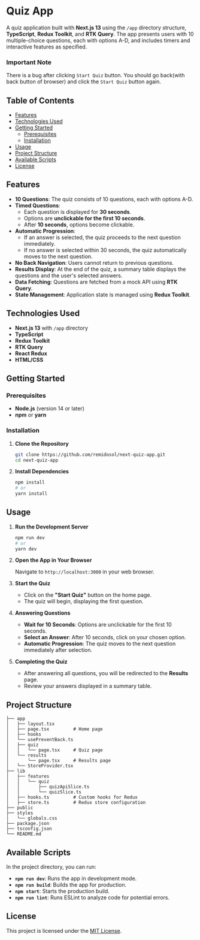 # Quiz App

A quiz application built with **Next.js 13** using the `/app` directory structure, **TypeScript**, **Redux Toolkit**, and **RTK Query**. The app presents users with 10 multiple-choice questions, each with options A-D, and includes timers and interactive features as specified.

### Important Note
There is a bug after clicking `Start Quiz` button. You should go back(with back button of browser) and click the `Start Quiz` button again.

## Table of Contents

- [Features](#features)
- [Technologies Used](#technologies-used)
- [Getting Started](#getting-started)
  - [Prerequisites](#prerequisites)
  - [Installation](#installation)
- [Usage](#usage)
- [Project Structure](#project-structure)
- [Available Scripts](#available-scripts)
- [License](#license)

## Features

- **10 Questions**: The quiz consists of 10 questions, each with options A-D.
- **Timed Questions**:
  - Each question is displayed for **30 seconds**.
  - Options are **unclickable for the first 10 seconds**.
  - After **10 seconds**, options become clickable.
- **Automatic Progression**:
  - If an answer is selected, the quiz proceeds to the next question immediately.
  - If no answer is selected within 30 seconds, the quiz automatically moves to the next question.
- **No Back Navigation**: Users cannot return to previous questions.
- **Results Display**: At the end of the quiz, a summary table displays the questions and the user's selected answers.
- **Data Fetching**: Questions are fetched from a mock API using **RTK Query**.
- **State Management**: Application state is managed using **Redux Toolkit**.

## Technologies Used

- **Next.js 13** with `/app` directory
- **TypeScript**
- **Redux Toolkit**
- **RTK Query**
- **React Redux**
- **HTML/CSS**

## Getting Started

### Prerequisites

- **Node.js** (version 14 or later)
- **npm** or **yarn**

### Installation

1. **Clone the Repository**

   ```bash
   git clone https://github.com/remidosol/next-quiz-app.git
   cd next-quiz-app
   ```

2. **Install Dependencies**

   ```bash
   npm install
   # or
   yarn install
   ```

## Usage

1. **Run the Development Server**

   ```bash
   npm run dev
   # or
   yarn dev
   ```

2. **Open the App in Your Browser**

   Navigate to `http://localhost:3000` in your web browser.

3. **Start the Quiz**

   - Click on the **"Start Quiz"** button on the home page.
   - The quiz will begin, displaying the first question.

4. **Answering Questions**

   - **Wait for 10 Seconds**: Options are unclickable for the first 10 seconds.
   - **Select an Answer**: After 10 seconds, click on your chosen option.
   - **Automatic Progression**: The quiz moves to the next question immediately after selection.

5. **Completing the Quiz**

   - After answering all questions, you will be redirected to the **Results** page.
   - Review your answers displayed in a summary table.

## Project Structure

```plaintext
├── app
│   ├── layout.tsx
│   ├── page.tsx         # Home page
│   ├── hooks
│   └── usePreventBack.ts
│   ├── quiz
│   │   └── page.tsx     # Quiz page
│   └── results
│       └── page.tsx     # Results page
│   └── StoreProvider.tsx
├── lib
│   ├── features
│   │   └── quiz
│   │       ├── quizApiSlice.ts
│   │       └── quizSlice.ts
│   ├── hooks.ts         # Custom hooks for Redux
│   ├── store.ts         # Redux store configuration
├── public
├── styles
│   └── globals.css
├── package.json
├── tsconfig.json
└── README.md
```

## Available Scripts

In the project directory, you can run:

- **`npm run dev`**: Runs the app in development mode.
- **`npm run build`**: Builds the app for production.
- **`npm start`**: Starts the production build.
- **`npm run lint`**: Runs ESLint to analyze code for potential errors.

## License

This project is licensed under the [MIT License](LICENSE).
